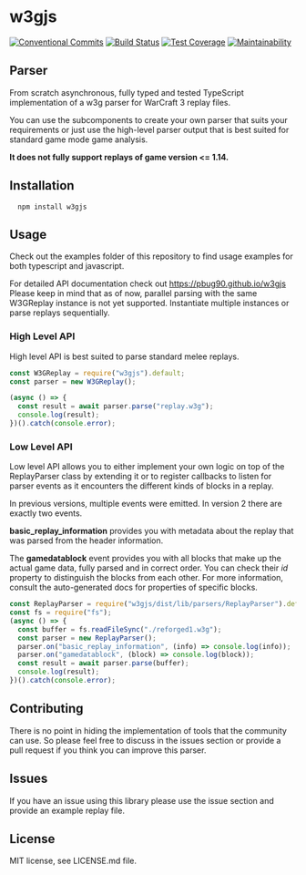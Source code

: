 # w3gjs

[![Conventional Commits](https://img.shields.io/badge/Conventional%20Commits-1.0.0-yellow.svg)](https://conventionalcommits.org)
[![Build Status](https://travis-ci.org/PBug90/w3gjs.svg?branch=master)](https://travis-ci.org/w3gjs/w3gjs)
[![Test Coverage](https://api.codeclimate.com/v1/badges/8499316ea1ee69d2dd0b/test_coverage)](https://codeclimate.com/github/PBug90/w3gjs/test_coverage)
[![Maintainability](https://api.codeclimate.com/v1/badges/8499316ea1ee69d2dd0b/maintainability)](https://codeclimate.com/github/PBug90/w3gjs/maintainability)

## Parser

From scratch asynchronous, fully typed and tested TypeScript implementation of a w3g parser for WarCraft 3 replay files.

You can use the subcomponents to create your own parser that suits your requirements or just use the high-level parser output that is best suited for
standard game mode game analysis.

**It does not fully support replays of game version <= 1.14.**

## Installation

```
  npm install w3gjs
```

## Usage

Check out the examples folder of this repository to find usage examples for both typescript and javascript.

For detailed API documentation check out https://pbug90.github.io/w3gjs
Please keep in mind that as of now, parallel parsing with the same W3GReplay instance is not yet supported. Instantiate multiple instances or parse replays sequentially.

### High Level API

High level API is best suited to parse standard melee replays.

```javascript
const W3GReplay = require("w3gjs").default;
const parser = new W3GReplay();

(async () => {
  const result = await parser.parse("replay.w3g");
  console.log(result);
})().catch(console.error);
```

### Low Level API

Low level API allows you to either implement your own logic on top of the ReplayParser class by extending it or
to register callbacks to listen for parser events as it encounters the different kinds of blocks in a replay.

In previous versions, multiple events were emitted. In version 2 there are exactly two events.

**basic_replay_information** provides you with metadata about the replay
that was parsed from the header information.

The **gamedatablock** event provides you with all blocks that make up the actual game data, fully parsed and in correct order. You can check their _id_ property to distinguish the blocks from each other. For more information, consult the auto-generated docs for properties of specific blocks.

```javascript
const ReplayParser = require("w3gjs/dist/lib/parsers/ReplayParser").default;
const fs = require("fs");
(async () => {
  const buffer = fs.readFileSync("./reforged1.w3g");
  const parser = new ReplayParser();
  parser.on("basic_replay_information", (info) => console.log(info));
  parser.on("gamedatablock", (block) => console.log(block));
  const result = await parser.parse(buffer);
  console.log(result);
})().catch(console.error);
```

## Contributing

There is no point in hiding the implementation of tools that the community can use. So please feel free to discuss in the issues section or provide a pull request if you think you can improve this parser.

## Issues

If you have an issue using this library please use the issue section and provide an example replay file.

## License

MIT license, see LICENSE.md file.
